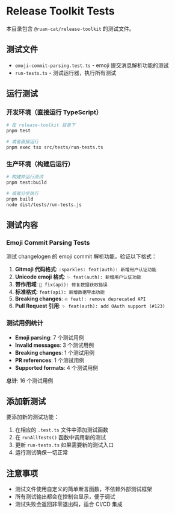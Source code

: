 # Release Toolkit Tests

本目录包含 `@ruan-cat/release-toolkit` 的测试文件。

## 测试文件

- `emoji-commit-parsing.test.ts` - emoji 提交消息解析功能的测试
- `run-tests.ts` - 测试运行器，执行所有测试

## 运行测试

### 开发环境（直接运行 TypeScript）

```bash
# 在 release-toolkit 目录下
pnpm test

# 或者直接运行
pnpm exec tsx src/tests/run-tests.ts
```

### 生产环境（构建后运行）

```bash
# 构建并运行测试
pnpm test:build

# 或者分步执行
pnpm build
node dist/tests/run-tests.js
```

## 测试内容

### Emoji Commit Parsing Tests

测试 changelogen 的 emoji commit 解析功能，验证以下格式：

1. **Gitmoji 代码格式**: `:sparkles: feat(auth): 新增用户认证功能`
2. **Unicode emoji 格式**: `✨ feat(auth): 新增用户认证功能`
3. **带作用域**: `🐞 fix(api): 修复数据获取错误`
4. **标准格式**: `feat(api): 新增数据导出功能`
5. **Breaking changes**: `🔥 feat!: remove deprecated API`
6. **Pull Request 引用**: `✨ feat(auth): add OAuth support (#123)`

### 测试用例统计

- **Emoji parsing**: 7 个测试用例
- **Invalid messages**: 3 个测试用例
- **Breaking changes**: 1 个测试用例
- **PR references**: 1 个测试用例
- **Supported formats**: 4 个测试用例

**总计**: 16 个测试用例

## 添加新测试

要添加新的测试功能：

1. 在相应的 `.test.ts` 文件中添加测试函数
2. 在 `runAllTests()` 函数中调用新的测试
3. 更新 `run-tests.ts` 如果需要新的测试入口
4. 运行测试确保一切正常

## 注意事项

- 测试文件使用自定义的简单断言函数，不依赖外部测试框架
- 所有测试输出都会在控制台显示，便于调试
- 测试失败会返回非零退出码，适合 CI/CD 集成
